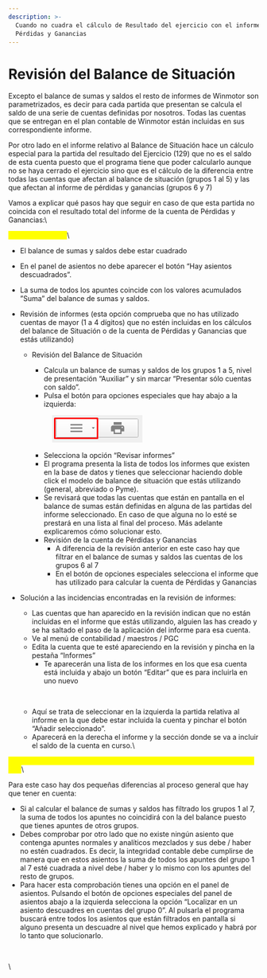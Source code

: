 ```yaml
---
description: >-
  Cuando no cuadra el cálculo de Resultado del ejercicio con el informe de
  Pérdidas y Ganancias
---
```


# Revisión del Balance de Situación

Excepto el balance de sumas y saldos el resto de informes de Winmotor son parametrizados, es decir para cada partida que presentan se calcula el saldo de una serie de cuentas definidas por nosotros. Todas las cuentas que se entregan en el plan contable de Winmotor están incluidas en sus correspondiente informe.

Por otro lado en el informe relativo al Balance de Situación hace un cálculo especial para la partida del resultado del Ejercicio (129) que no es el saldo de esta cuenta puesto que el programa tiene que poder calcularlo aunque no se haya cerrado el ejercicio sino que es el cálculo de la diferencia entre todas las cuentas que afectan al balance de situación (grupos 1 al 5) y las que afectan al informe de pérdidas y ganancias (grupos 6 y 7)

Vamos a explicar qué pasos hay que seguir en caso de que esta partida no coincida con el resultado total del informe de la cuenta de Pérdidas y Ganancias:\


<mark style="color:yellow;">**Revisión general:**</mark>\


* El balance de sumas y saldos debe estar cuadrado
* En el panel de asientos no debe aparecer el botón “Hay asientos descuadrados”.
* La suma de todos los apuntes coincide con los valores  acumulados ”Suma”  del balance de sumas y saldos.
* Revisión de informes (esta opción comprueba que no has utilizado cuentas de mayor (1 a 4 dígitos) que no estén incluidas en los cálculos del balance de Situación o de la cuenta de Pérdidas y Ganancias que estás utilizando)
  *   Revisión del Balance de Situación

      * Calcula un balance de sumas y saldos de los grupos 1 a 5, nivel de presentación “Auxiliar” y sin marcar “Presentar sólo cuentas con saldo”.
      * Pulsa el botón para opciones especiales que hay abajo a la izquierda:



      <figure><img src="../../.gitbook/assets/pasted image 0.png" alt=""><figcaption></figcaption></figure>

      * Selecciona la opción “Revisar informes”
      * El programa presenta la lista de todos los informes que existen en la base de datos y tienes que seleccionar haciendo doble click el modelo de balance de situación que estás utilizando (general, abreviado o Pyme).
      * Se revisará que todas las cuentas que están en pantalla en el balance de sumas están definidas en alguna de las partidas del informe seleccionado. En caso de que alguna no lo esté se prestará en una lista al final del proceso. Más adelante explicaremos cómo solucionar esto.
      * Revisión de la cuenta de Pérdidas y Ganancias
        * A diferencia de la revisión anterior en este caso hay que filtrar en el balance de sumas y saldos las cuentas de los grupos 6 al 7
        * En el botón de opciones especiales selecciona el informe que has utilizado para calcular la cuenta de Pérdidas y Ganancias
*   Solución a las incidencias encontradas en la revisión de informes:

    * Las cuentas que han aparecido en la revisión indican que no están incluidas en el informe que estás utilizando, alguien las has creado y se ha saltado el paso de la aplicación del informe para esa cuenta.
    * Ve al menú de contabilidad / maestros / PGC
    * Edita la cuenta que te esté apareciendo en la revisión y pincha en la pestaña “Informes”
      * Te aparecerán una lista de los informes en los que esa cuenta está incluida y abajo un botón “Editar” que es para incluirla en uno nuevo&#x20;



    <figure><img src="https://lh7-us.googleusercontent.com/PUXrv7UJAmKgQ-zoyshZIbR4xEdoCgday530m3inANsKeKwM0MPHCPdI7gQF-HH0VqIK70PaEpOAtoq95SNm0kfGN67iNsPQBZqPDZzNuiBlVD0BCSxz8KDzx1F5cjKObbm54DRzmPUQ4gwNIVK6f9U" alt=""><figcaption></figcaption></figure>

    * Aquí se trata de seleccionar en la izquierda la partida relativa al informe en la que debe estar incluida la cuenta y pinchar el botón “Añadir seleccionado”.
    * Aparecerá en la derecha el informe y la sección donde se va a incluir el saldo de la cuenta en curso.\


<mark style="color:yellow;">**Revisión para bases de datos que utilizan cuentas analíticas (grupos 0, 8 y 9)**</mark>\


Para este caso hay dos pequeñas diferencias al proceso general que hay que tener en cuenta:

* Si al calcular el balance de sumas y saldos has filtrado los grupos 1 al 7, la suma de todos los apuntes no coincidirá con la del balance puesto que tienes apuntes de otros grupos.
* Debes comprobar por otro lado que no existe ningún asiento que contenga apuntes normales y analíticos mezclados y sus debe / haber no estén cuadrados. Es decir, la integridad contable debe cumplirse de manera que en estos asientos la suma de todos los apuntes del grupo 1 al 7 esté cuadrada a nivel debe / haber y lo mismo con los apuntes del resto de grupos.
* Para hacer esta comprobación tienes una opción en el panel de asientos. Pulsando el botón de opciones especiales del panel de asientos abajo a la izquierda selecciona la opción “Localizar en un asiento descuadres en cuentas del grupo 0”. Al pulsarla el programa buscará entre todos los asientos que están filtrados en pantalla si alguno presenta un descuadre al nivel que hemos explicado y habrá por lo tanto que solucionarlo.

<figure><img src="https://lh7-us.googleusercontent.com/Pe7oNdxyfqGk_d6Y0e2_INiLgUqPD5SHD-losoLR0ert2yeX6T7kjPKd6bh2MyJ7YgpvySUlkwOdcIcV5p-2E7J9qhxbYIZ3EQVJYYBvRrt2py_miYx1B74lYfxxC49mEDzrX268GHMvtOM4ITpq1Zc" alt=""><figcaption></figcaption></figure>

\
